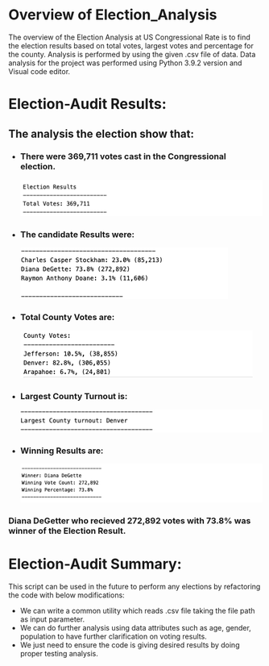 # Overview of Election_Analysis
The overview of the Election Analysis at US Congressional Rate is to find the election results based  on total votes, largest votes and percentage  for the county. Analysis is performed by using the given .csv file of data. Data analysis for the project was performed using Python 3.9.2 version and Visual code editor.

# Election-Audit Results: 
 ## The analysis the election show that:

- ### There were 369,711 votes cast in the Congressional election.
    ![Election Results](./Resources/Election_Results.png)
-  ### The candidate Results were:
     ![Candidates Results](./Resources/Candidates.png)
- ### Total County Votes are:
    ![CountyVotes ](./Resources/County_votes.png)
- ### Largest County Turnout is:
    ![Turnout](./Resources/Largest_Turnout.png)
- ### Winning Results are:
    ![Winning_Results](./Resources/Winning_Results.png)
### Diana DeGetter who recieved 272,892 votes with 73.8% was winner of the Election Result.

# Election-Audit Summary: 

This script can be used in the future to perform any elections by refactoring the code with below modifications:

- We can write a common utility which reads .csv file taking the file path as input parameter.
-  We can do further analysis using data attributes such as age, gender, population to have further clarification on voting results. 
-  We just need to ensure the code is giving desired results by doing proper testing analysis.

